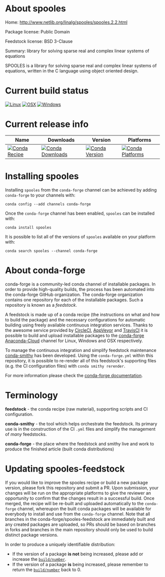 About spooles
=============

Home: http://www.netlib.org/linalg/spooles/spooles.2.2.html

Package license: Public Domain

Feedstock license: BSD 3-Clause

Summary: library for solving sparse real and complex linear systems of equations

SPOOLES is a library for solving sparse real and complex linear systems of equations,
written in the C language using object oriented design.


Current build status
====================

[![Linux](https://img.shields.io/circleci/project/github/conda-forge/spooles-feedstock/master.svg?label=Linux)](https://circleci.com/gh/conda-forge/spooles-feedstock)
[![OSX](https://img.shields.io/travis/conda-forge/spooles-feedstock/master.svg?label=macOS)](https://travis-ci.org/conda-forge/spooles-feedstock)
[![Windows](https://img.shields.io/appveyor/ci/conda-forge/spooles-feedstock/master.svg?label=Windows)](https://ci.appveyor.com/project/conda-forge/spooles-feedstock/branch/master)

Current release info
====================

| Name | Downloads | Version | Platforms |
| --- | --- | --- | --- |
| [![Conda Recipe](https://img.shields.io/badge/recipe-spooles-green.svg)](https://anaconda.org/conda-forge/spooles) | [![Conda Downloads](https://img.shields.io/conda/dn/conda-forge/spooles.svg)](https://anaconda.org/conda-forge/spooles) | [![Conda Version](https://img.shields.io/conda/vn/conda-forge/spooles.svg)](https://anaconda.org/conda-forge/spooles) | [![Conda Platforms](https://img.shields.io/conda/pn/conda-forge/spooles.svg)](https://anaconda.org/conda-forge/spooles) |

Installing spooles
==================

Installing `spooles` from the `conda-forge` channel can be achieved by adding `conda-forge` to your channels with:

```
conda config --add channels conda-forge
```

Once the `conda-forge` channel has been enabled, `spooles` can be installed with:

```
conda install spooles
```

It is possible to list all of the versions of `spooles` available on your platform with:

```
conda search spooles --channel conda-forge
```


About conda-forge
=================

conda-forge is a community-led conda channel of installable packages.
In order to provide high-quality builds, the process has been automated into the
conda-forge GitHub organization. The conda-forge organization contains one repository
for each of the installable packages. Such a repository is known as a *feedstock*.

A feedstock is made up of a conda recipe (the instructions on what and how to build
the package) and the necessary configurations for automatic building using freely
available continuous integration services. Thanks to the awesome service provided by
[CircleCI](https://circleci.com/), [AppVeyor](https://www.appveyor.com/)
and [TravisCI](https://travis-ci.org/) it is possible to build and upload installable
packages to the [conda-forge](https://anaconda.org/conda-forge)
[Anaconda-Cloud](https://anaconda.org/) channel for Linux, Windows and OSX respectively.

To manage the continuous integration and simplify feedstock maintenance
[conda-smithy](https://github.com/conda-forge/conda-smithy) has been developed.
Using the ``conda-forge.yml`` within this repository, it is possible to re-render all of
this feedstock's supporting files (e.g. the CI configuration files) with ``conda smithy rerender``.

For more information please check the [conda-forge documentation](https://conda-forge.org/docs/).

Terminology
===========

**feedstock** - the conda recipe (raw material), supporting scripts and CI configuration.

**conda-smithy** - the tool which helps orchestrate the feedstock.
                   Its primary use is in the construction of the CI ``.yml`` files
                   and simplify the management of *many* feedstocks.

**conda-forge** - the place where the feedstock and smithy live and work to
                  produce the finished article (built conda distributions)


Updating spooles-feedstock
==========================

If you would like to improve the spooles recipe or build a new
package version, please fork this repository and submit a PR. Upon submission,
your changes will be run on the appropriate platforms to give the reviewer an
opportunity to confirm that the changes result in a successful build. Once
merged, the recipe will be re-built and uploaded automatically to the
`conda-forge` channel, whereupon the built conda packages will be available for
everybody to install and use from the `conda-forge` channel.
Note that all branches in the conda-forge/spooles-feedstock are
immediately built and any created packages are uploaded, so PRs should be based
on branches in forks and branches in the main repository should only be used to
build distinct package versions.

In order to produce a uniquely identifiable distribution:
 * If the version of a package **is not** being increased, please add or increase
   the [``build/number``](https://conda.io/docs/user-guide/tasks/build-packages/define-metadata.html#build-number-and-string).
 * If the version of a package **is** being increased, please remember to return
   the [``build/number``](https://conda.io/docs/user-guide/tasks/build-packages/define-metadata.html#build-number-and-string)
   back to 0.

<!-- dummy commit to enable rerendering -->

